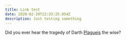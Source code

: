 ```yaml
---
title: Link test
date: 2020-02-20T22:33:25.054Z
description: Just testing something
---
```

Did you ever hear the tragedy of Darth [Plagueis](https://www.reddit.com/r/PrequelMemes/comments/5q3du8/did_you_ever_hear_the_tragedy_of_darth_plagueis/)
the wise?
